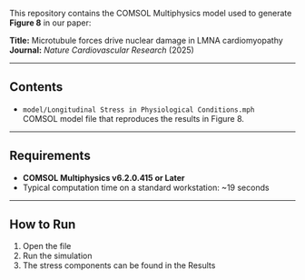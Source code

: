 This repository contains the COMSOL Multiphysics model used to generate **Figure 8** in our paper:

**Title:** Microtubule forces drive nuclear damage in LMNA cardiomyopathy 
**Journal:** *Nature Cardiovascular Research* (2025)  


---

## Contents
- `model/Longitudinal Stress in Physiological Conditions.mph`  
  COMSOL model file that reproduces the results in Figure 8.  

---

## Requirements
- **COMSOL Multiphysics v6.2.0.415 or Later**  
- Typical computation time on a standard workstation: ~19 seconds  

---

## How to Run
1. Open the file  
2. Run the simulation
3. The stress components can be found in the Results
